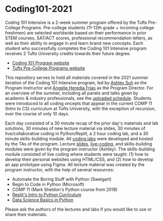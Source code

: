 # Coding101-2021

Coding 101 Intensive is a 2-week summer program offered by the Tufts Pre-College Programs. Pre-college students (11-12th grade + incoming college freshmen) are selected worldwide based on their performance in prior STEM courses, SAT/ACT scores, professional recommendation letters, as well as their ability to engage in and learn brand new concepts. Each student who successfully completes the Coding 101 Intensive program receives 2 Tufts University credits towards their future degree. 

- [Coding 101 Program website](https://universitycollege.tufts.edu/high-school/programs/coding-101)
- [Tufts Pre-College Programs website](https://universitycollege.tufts.edu/high-school)

This repository serves to hold all materials covered in the 2021 summer iteration of the Coding 101 Intensive program, led by [Ashley Suh](https://www.eecs.tufts.edu/~asuh/) as the Program Instructor and [Ángelie Heredia Frías](https://as.tufts.edu/dataanalytics/people/students-alumni) as the Program Director. For an overview of the summer, including all panels and talks given by academic & industry professionals, see the [uploaded schedule](https://github.com/ashleysuh/Coding101-2021/blob/main/Coding101_Schedule.pdf). Students were introduced to all coding oncepts that appear in the current COMP 11 (Intro to CS) curriculum at Tufts University, with the exception of recursion, over the course of only 10 days. 

Each day consisted of a 30 minute recap of the prior day's materials and lab solutions, 30 minutes of new lecture material via slides, 30 minutes of live/collaborative coding in Python/Replit, a 2 hour coding lab, and a 30 minute skills-building module. All [coding labs](https://github.com/ashleysuh/Coding101-2021/tree/main/labs) were developed and hosted by the TAs of the program. Lecture [slides](https://github.com/ashleysuh/Coding101-2021/tree/main/lectures/slides), [live-coding](https://github.com/ashleysuh/Coding101-2021/tree/main/lectures/live-coding), and skills-building modules were given by the program instructor (Ashley). The skills-building module consisted of live coding where students were taught: (1) how to develop their personal websites using HTML/CSS, and (2) how to develop an app prototype using Figma. All lecture material was created by the program instructor, with the help of several resources:

- Automate the Boring Stuff with Python (Sweigart)
- Begin to Code in Python (Microsoft)
- COMP 11 (Mark Sheldon's Python course from 2018)
- [Replit's Intro to Python Curriculum](https://docs.replit.com/teaching-curriculum/intro-python)
- [Data Science Basics in Python](https://allendowney.github.io/ElementsOfDataScience/README.html)

Please ask the authors of the lectures and labs if you would like to use or share their materials. 
